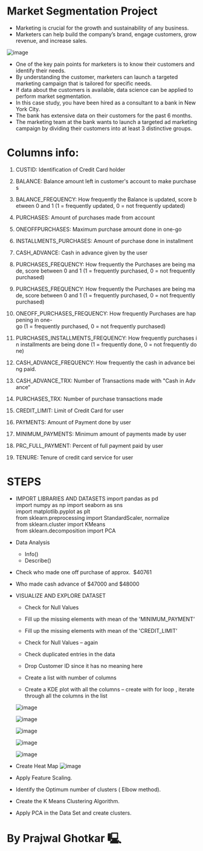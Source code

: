 # Market Segmentation Project

* Marketing is crucial for the growth and sustainability of any business.
* Marketers can help build the company’s brand, engage customers, grow revenue, and increase sales.

![image](https://github.com/user-attachments/assets/448feb12-117d-4b89-a33b-20e9b318dc68)

* One of the key pain points for marketers is to know their customers and identify their needs.
* By understanding the customer, marketers can launch a targeted marketing campaign that is tailored for specific needs.
* If data about the customers is available, data science can be applied to perform market segmentation. 
* In this case study, you have been hired as a consultant to a bank in New York City. 
* The bank has extensive data on their customers for the past 6 months. 
* The marketing team at the bank wants to launch a targeted ad marketing campaign by dividing their customers into at least 3 distinctive groups.  

# Columns info:
1) CUSTID: Identification of Credit Card holder 

2) BALANCE: Balance amount left in customer's account to make purchases

3) BALANCE_FREQUENCY: How frequently the Balance is updated, score between 0 and 1 (1 = frequently updated, 0 = not frequently updated)

4) PURCHASES: Amount of purchases made from account

5) ONEOFFPURCHASES: Maximum purchase amount done in one-go

6) INSTALLMENTS_PURCHASES: Amount of purchase done in installment

7) CASH_ADVANCE: Cash in advance given by the user

8) PURCHASES_FREQUENCY: How frequently the Purchases are being made, score between 0 and 1 (1 = frequently purchased, 0 = not frequently purchased)

9) PURCHASES_FREQUENCY: How frequently the Purchases are being made, score between 0 and 1 (1 = frequently purchased, 0 = not frequently purchased)

10) ONEOFF_PURCHASES_FREQUENCY: How frequently Purchases are happening in one-go (1 = frequently purchased, 0 = not frequently purchased)

11) PURCHASES_INSTALLMENTS_FREQUENCY: How frequently purchases in installments are being done (1 = frequently done, 0 = not frequently done)

12) CASH_ADVANCE_FREQUENCY: How frequently the cash in advance being paid.

13) CASH_ADVANCE_TRX: Number of Transactions made with "Cash in Advance“

14) PURCHASES_TRX: Number of purchase transactions made

15) CREDIT_LIMIT: Limit of Credit Card for user

16) PAYMENTS: Amount of Payment done by user

17) MINIMUM_PAYMENTS: Minimum amount of payments made by user  

18) PRC_FULL_PAYMENT: Percent of full payment paid by user

19) TENURE: Tenure of credit card service for user

# STEPS  

* IMPORT LIBRARIES AND DATASETS
import pandas as pd
import numpy as np
import seaborn as sns
import matplotlib.pyplot as plt
from sklearn.preprocessing import StandardScaler, normalize
from sklearn.cluster import KMeans
from sklearn.decomposition import PCA

* Data Analysis 
  * Info()
  * Describe()

* Check who made one off purchase of approx.  $40761
* Who made cash advance of $47000 and $48000 

* VISUALIZE AND EXPLORE DATASET

  * Check for Null Values 

  * Fill up the missing elements with mean of the 'MINIMUM_PAYMENT’ 

  * Fill up the missing elements with mean of the 'CREDIT_LIMIT’ 

  * Check for Null Values – again

  * Check duplicated entries in the data

  * Drop Customer ID since it has no meaning here 

  * Create a list with number of columns 

  * Create a KDE plot with all the columns – create with for loop , iterate through all the columns in the list 

  ![image](https://github.com/user-attachments/assets/4255cbe8-fce4-4015-99cc-a83679819538)

  ![image](https://github.com/user-attachments/assets/2f122f2e-a7a9-48f1-b3dd-093ebebe1969)

  ![image](https://github.com/user-attachments/assets/ab81c86f-de02-416f-9bac-f0d50c5fb1db)

  ![image](https://github.com/user-attachments/assets/095422e9-86f9-44ef-906c-834d3bb511df)

  ![image](https://github.com/user-attachments/assets/8f5d5962-2547-49bd-a6e2-65e8f8900c6e)

 * Create Heat Map
 ![image](https://github.com/user-attachments/assets/61530b06-4ecb-4c83-8918-ebc43cce3c37)

 * Apply Feature Scaling.

 * Identify the Optimum number of clusters ( Elbow method).

 * Create the K Means Clustering Algorithm. 

 * Apply PCA in the Data Set and create clusters.


# By Prajwal Ghotkar 🖳

